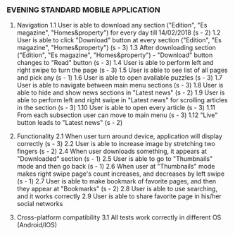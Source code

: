 ### EVENING STANDARD MOBILE APPLICATION


1. Navigation
	1.1 User is able to download any section ("Edition", "Es magazine", "Homes&property") for every day till 14/02/2018 (s - 2)
	1.2 User is able to click "Download" button at every section ("Edition", "Es magazine", "Homes&property") (s - 3)
	1.3 After downloading section ("Edition", "Es magazine", "Homes&property") - "Download" button changes to "Read" button (s - 3)
	1.4 User is able to perform left and right swipe to turn the page (s - 3)
	1.5 User is able to see list of all pages and pick any (s - 1)
	1.6 User is able to open available puzzles (s - 3)
	1.7 User is able to navigate between main menu sections (s - 3)
	1.8 User is able to hide and show news sections in "Latest news" (s - 2)
	1.9 User is able to perform left and right swipe in "Latest news" for scrolling articles in the section (s - 3)
	1.10 User is able to open every article (s - 3)
	1.11 From each subsection user can move to main menu (s - 3)
    1.12 "Live" button leads to "Latest news" (s - 2)


2. Functionality
    2.1 When user turn around device, application will display correctly (s - 3)
    2.2 User is able to increase image by stretching two fingers (s - 2)
    2.4 When user downloads something, it appears at "Downloaded" section (s - 1)
    2.5 User is able to go to "Thumbnails" mode and then go back (s - 1)
    2.6 When user at "Thumbnails" mode makes right swipe page's count increases, and decreases by left swipe (s - 1)
    2.7 User is able to make bookmark of favorite pages, and then they appear at "Bookmarks" (s - 2)
    2.8 User is able to use searching, and it works correctly
    2.9 User is able to share favorite page in his/her social networks


3. Cross-platform compatibility
    3.1 All tests work correctly in different OS (Android/IOS)
